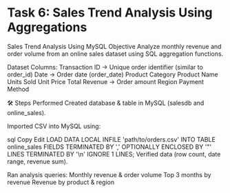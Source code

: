 # Task 6: Sales Trend Analysis Using Aggregations

Sales Trend Analysis Using MySQL
 Objective
Analyze monthly revenue and order volume from an online sales dataset using SQL aggregation functions.

Dataset
Columns:
Transaction ID → Unique order identifier (similar to order_id)
Date → Order date (order_date)
Product Category
Product Name
Units Sold
Unit Price
Total Revenue → Order amount
Region
Payment Method

🛠 Steps Performed
Created database & table in MySQL (salesdb and online_sales).

Imported CSV into MySQL using:

sql
Copy
Edit
LOAD DATA LOCAL INFILE 'path/to/orders.csv'
INTO TABLE online_sales
FIELDS TERMINATED BY ','
OPTIONALLY ENCLOSED BY '"'
LINES TERMINATED BY '\n'
IGNORE 1 LINES;
Verified data (row count, date range, revenue sum).

Ran analysis queries:
Monthly revenue & order volume
Top 3 months by revenue
Revenue by product & region
